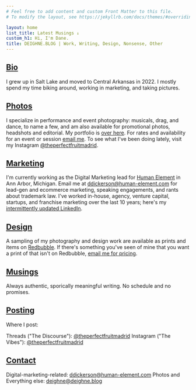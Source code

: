 ```yaml
---
# Feel free to add content and custom Front Matter to this file.
# To modify the layout, see https://jekyllrb.com/docs/themes/#overriding-theme-defaults

layout: home
list_title: Latest Musings ↓
custom_h1: Hi, I'm Dane.
title: DEIGHNE.BLOG | Work, Writing, Design, Nonsense, Other
---
```

## [Bio](/bio/)
I grew up in Salt Lake and moved to Central Arkansas in 2022. I mostly spend my time biking around, working in marketing, and taking pictures.

## [Photos](/photos/)
I specialize in performance and event photography: musicals, drag, and dance, to name a few, and am also available for promotional photos, headshots and editorial. My portfolio is [over here](/photos/). For rates and availability for an event or session [email me](mailto:deighne@deighne.blog). To see what I've been doing lately, visit my Instagram [@theperfectfruitmadrid](https://www.instagram.com/theperfectfruitmadrid/).

## [Marketing](/marketing/)
I'm currently working as the Digital Marketing lead for [Human Element](https://www.human-element.com/) in Ann Arbor, Michigan. Email me at [ddickerson@human-element.com](mailto:ddickerson@human-element.com) for lead-gen and ecommerce marketing, speaking engagements, and rants about trademark law. I've worked in-house, agency, venture capital, startups, and franchise marketing over the last 10 years; here's my [intermittently updated LinkedIn](https://www.linkedin.com/in/danecd).

## [Design](/design/)
A sampling of my photography and design work are available as prints and items on [Redbubble](https://www.redbubble.com/people/danecd/shop). If there's something you've seen of mine that you want a print of that isn't on Redbubble, [email me for pricing](mailto:deighne@deighne.blog).

## [Musings](/musings/)
Always authentic, sporically meaningful writing. No schedule and no promises.

## [Posting](/posting/)
Where I post:

Threads ("The Discourse"): [@theperfectfruitmadrid](https://www.threads.net/@theperfectfruitmadrid)
Instagram ("The Vibes"): [@theperfectfruitmadrid](https://www.instagram.com/theperfectfruitmadrid/)

## [Contact](/contact/)
Digital-marketing-related: [ddickerson@human-element.com](mailto:ddickerson@human-element.com)
Photos and Everything else: [deighne@deighne.blog](mailto:deighne@deighne.blog)